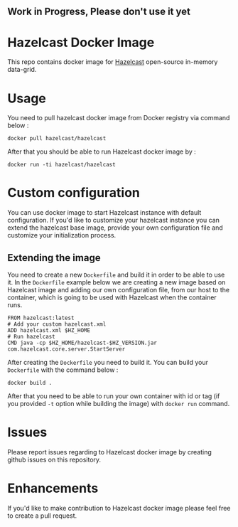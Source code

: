 ## Work in Progress, Please don't use it yet


# Hazelcast Docker Image

This repo contains docker image for [Hazelcast](http://hazelcast.org) open-source in-memory data-grid.


# Usage

You need to pull hazelcast docker image from Docker registry via command below : 

```
docker pull hazelcast/hazelcast
```

After that you should be able to run Hazelcast docker image by : 

```
docker run -ti hazelcast/hazelcast
```

# Custom configuration

You can use docker image to start Hazelcast instance with default configuration. If you'd like to customize your  hazelcast instance you can extend the hazelcast base image, provide your own configuration file and customize your initialization process.


## Extending the image

You need to create a new `Dockerfile` and build it in order to be able to use it. In the `Dockerfile` example below we are creating a new image based on Hazelcast image and adding our own configuration file, from our host to the container,  which is going to be used with Hazelcast when the container runs.

```
FROM hazelcast:latest
# Add your custom hazelcast.xml
ADD hazelcast.xml $HZ_HOME
# Run hazelcast
CMD java -cp $HZ_HOME/hazelcast-$HZ_VERSION.jar com.hazelcast.core.server.StartServer
```

After creating the `Dockerfile` you need to build it. You can build your `Dockerfile` with the command below : 

```
docker build .
```

After that you need to be able to run your own container with id or tag (if you provided `-t` option while building the image) with `docker run` command.

# Issues

Please report issues regarding to Hazelcast docker image by creating github issues on this repository.

# Enhancements

If you'd like to make contribution to Hazelcast docker image please feel free to create a pull request.
